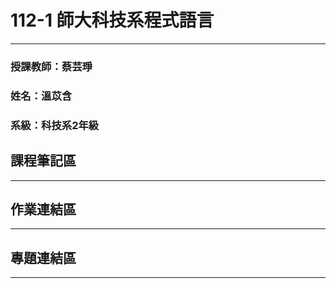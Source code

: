 # 112-1 師大科技系程式語言
---
### 授課教師：蔡芸琤
### 姓名：溫苡含
### 系級：科技系2年級

## 課程筆記區
---
## 作業連結區
---
## 專題連結區
---
